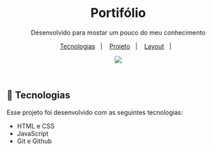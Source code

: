 <h1 align="center"> Portifólio </h1>

<p align="center">
Desenvolvido para mostar um pouco do meu conhecimento
</p>

<p align="center">
  <a href="#-tecnologias">Tecnologias</a>&nbsp;&nbsp;&nbsp;|&nbsp;&nbsp;&nbsp;
  <a href="#-projeto">Projeto</a>&nbsp;&nbsp;&nbsp;|&nbsp;&nbsp;&nbsp;
  <a href="#-layout">Layout</a>&nbsp;&nbsp;&nbsp;|&nbsp;&nbsp;&nbsp;

</p>

<p align="center">
   <img src="./.github/preview.png alt="luiz">
</p>

<br>

## 🚀 Tecnologias

Esse projeto foi desenvolvido com as seguintes tecnologias:

- HTML e CSS
- JavaScript
- Git e Github
